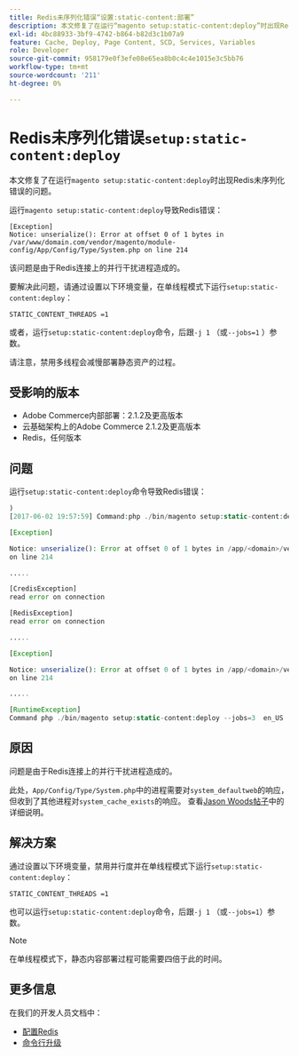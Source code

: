 ```yaml
---
title: Redis未序列化错误“设置:static-content:部署”
description: 本文修复了在运行“magento setup:static-content:deploy”时出现Redis未序列化错误的问题。
exl-id: 4bc88933-3bf9-4742-b864-b82d3c1b07a9
feature: Cache, Deploy, Page Content, SCD, Services, Variables
role: Developer
source-git-commit: 958179e0f3efe08e65ea8b0c4c4e1015e3c5bb76
workflow-type: tm+mt
source-wordcount: '211'
ht-degree: 0%

---
```


# Redis未序列化错误`setup:static-content:deploy`

本文修复了在运行`magento setup:static-content:deploy`时出现Redis未序列化错误的问题。

运行`magento setup:static-content:deploy`导致Redis错误：

```
[Exception]
Notice: unserialize(): Error at offset 0 of 1 bytes in
/var/www/domain.com/vendor/magento/module-config/App/Config/Type/System.php on line 214
```

该问题是由于Redis连接上的并行干扰进程造成的。

要解决此问题，请通过设置以下环境变量，在单线程模式下运行`setup:static-content:deploy`：

```
STATIC_CONTENT_THREADS =1
```

或者，运行`setup:static-content:deploy`命令，后跟`-j 1` （或`--jobs=1` ）参数。

请注意，禁用多线程会减慢部署静态资产的过程。

## 受影响的版本

* Adobe Commerce内部部署：2.1.2及更高版本
* 云基础架构上的Adobe Commerce 2.1.2及更高版本
* Redis，任何版本

## 问题

运行`setup:static-content:deploy`命令导致Redis错误：

```php
)
[2017-06-02 19:57:59] Command:php ./bin/magento setup:static-content:deploy --jobs=3  en_US

[Exception]

Notice: unserialize(): Error at offset 0 of 1 bytes in /app/<domain>/vendor/magento/module-config/App/Config/Type/System.php
on line 214

.....

[CredisException]
read error on connection

[RedisException]
read error on connection

.....

[Exception]

Notice: unserialize(): Error at offset 0 of 1 bytes in /app/<domain>/vendor/magento/module-config/App/Config/Type/System.php
on line 214

.....

[RuntimeException]
Command php ./bin/magento setup:static-content:deploy --jobs=3  en_US  returned code 3
```

## 原因

问题是由于Redis连接上的并行干扰进程造成的。

此处，`App/Config/Type/System.php`中的进程需要对`system_defaultweb`的响应，但收到了其他进程对`system_cache_exists`的响应。 查看[Jason Woods帖子](https://github.com/magento/magento2/issues/9287#issuecomment-302362283)中的详细说明。

## 解决方案

通过设置以下环境变量，禁用并行度并在单线程模式下运行`setup:static-content:deploy`：

```
STATIC_CONTENT_THREADS =1
```

也可以运行`setup:static-content:deploy`命令，后跟`-j 1` （或`--jobs=1`）参数。

>[!NOTE]
>
>在单线程模式下，静态内容部署过程可能需要四倍于此的时间。

## 更多信息

在我们的开发人员文档中：

* [配置Redis](https://experienceleague.adobe.com/docs/commerce-operations/configuration-guide/cache/redis/config-redis.html)
* [命令行升级](https://experienceleague.adobe.com/docs/commerce-operations/upgrade-guide/implementation/perform-upgrade.html)
